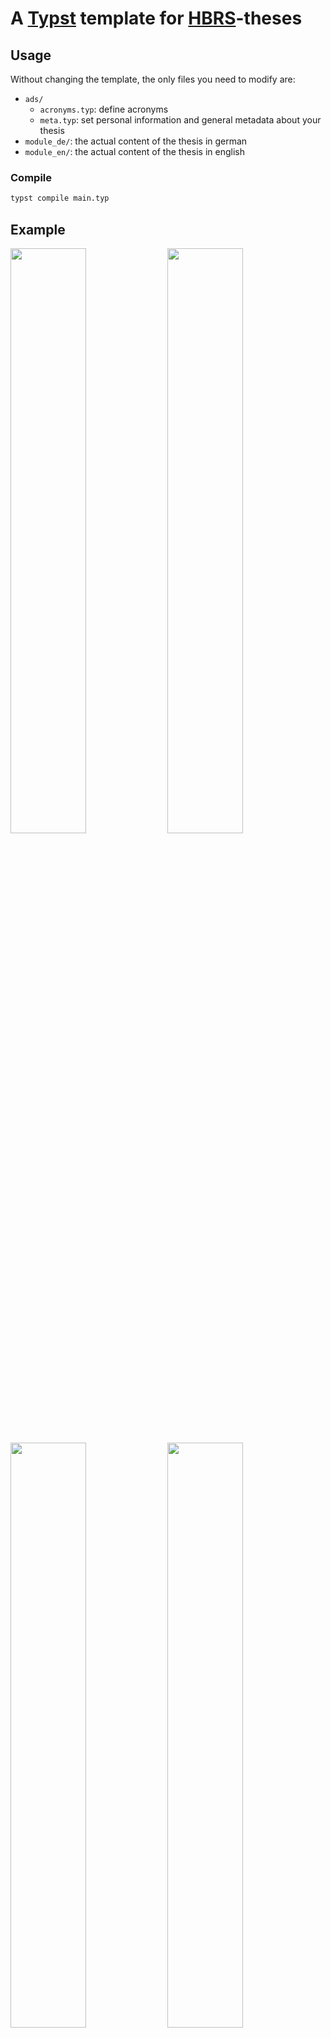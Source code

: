 # A [Typst](https://typst.app/) template for [HBRS](https://www.h-brs.de/)-theses

## Usage
Without changing the template, the only files you need to modify are:
- `ads/`
  - `acronyms.typ`: define acronyms
  - `meta.typ`: set personal information and general metadata about your thesis
- `module_de/`: the actual content of the thesis in german
- `module_en/`: the actual content of the thesis in english

### Compile
```bash
typst compile main.typ
```

## Example
<img src="https://github.com/0x6e66/hbrs-typst/assets/21971085/c4480e3b-3317-4eda-bf2c-36615c378300" width="49%">
<img src="https://github.com/0x6e66/hbrs-typst/assets/21971085/266cdfe6-048b-4858-9ff4-a35c2e19e067" width="49%">
<img src="https://github.com/0x6e66/hbrs-typst/assets/21971085/dfba6426-37f6-4d17-a7d1-89f97b6e699b" width="49%">
<img src="https://github.com/0x6e66/hbrs-typst/assets/21971085/984779ee-c2d0-440a-b71c-720987c92218" width="49%">
